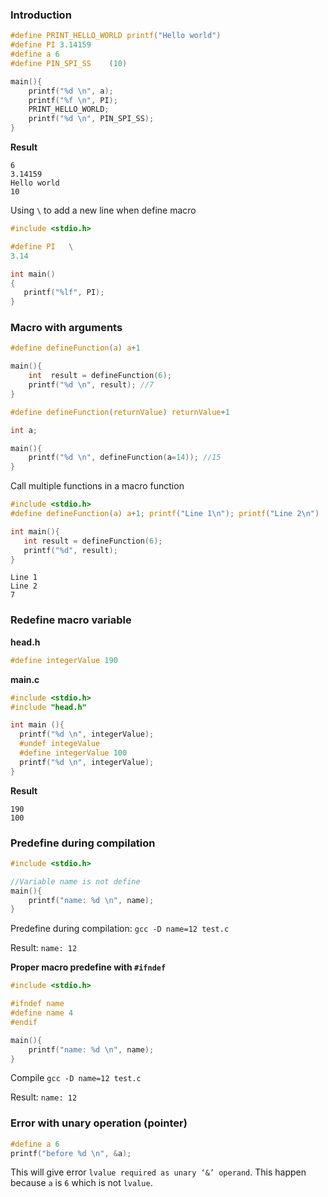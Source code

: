 ### Introduction 

````c
#define PRINT_HELLO_WORLD printf("Hello world")
#define PI 3.14159
#define a 6
#define PIN_SPI_SS    (10)

main(){
	printf("%d \n", a);
	printf("%f \n", PI);
	PRINT_HELLO_WORLD;
	printf("%d \n", PIN_SPI_SS);
}	
````
**Result**
```
6
3.14159
Hello world
10
```

Using ``\`` to add a new line when define macro

```c
#include <stdio.h>

#define PI   \
3.14

int main()
{
   printf("%lf", PI);
}
```
### Macro with arguments

```c
#define defineFunction(a) a+1

main(){
	int  result = defineFunction(6);
	printf("%d \n", result); //7
}	
```

```c
#define defineFunction(returnValue) returnValue+1

int a;

main(){
	printf("%d \n", defineFunction(a=14)); //15
}
```

Call multiple functions in a macro function

```c
#include <stdio.h>
#define defineFunction(a) a+1; printf("Line 1\n"); printf("Line 2\n")

int main(){
   int result = defineFunction(6);
   printf("%d", result);
}		
```

```
Line 1
Line 2
7
```

### Redefine macro variable

**head.h**

```c
#define integerValue 190
```

**main.c**

```c
#include <stdio.h>
#include "head.h"

int main (){
  printf("%d \n", integerValue);
  #undef integeValue
  #define integerValue 100
  printf("%d \n", integerValue);
}
```

**Result**

```
190
100
```

### Predefine during compilation

```c
#include <stdio.h>

//Variable name is not define
main(){
	printf("name: %d \n", name);
}	
```

Predefine during compilation: ``gcc -D name=12 test.c``

Result: ``name: 12``

**Proper macro predefine with ``#ifndef``**

```c
#include <stdio.h>

#ifndef name
#define name 4
#endif

main(){
	printf("name: %d \n", name);
}	
```

Compile ``gcc -D name=12 test.c``

Result: ``name: 12``

### Error with unary operation (pointer)

```c
#define a 6
printf("before %d \n", &a);
```

This will give error ``lvalue required as unary ‘&’ operand``. This happen because ``a`` is ``6`` which is not ``lvalue``.
